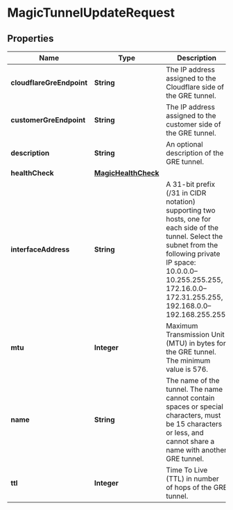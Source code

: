 

# MagicTunnelUpdateRequest


## Properties

| Name | Type | Description | Notes |
|------------ | ------------- | ------------- | -------------|
|**cloudflareGreEndpoint** | **String** | The IP address assigned to the Cloudflare side of the GRE tunnel. |  |
|**customerGreEndpoint** | **String** | The IP address assigned to the customer side of the GRE tunnel. |  |
|**description** | **String** | An optional description of the GRE tunnel. |  [optional] |
|**healthCheck** | [**MagicHealthCheck**](MagicHealthCheck.md) |  |  [optional] |
|**interfaceAddress** | **String** | A 31-bit prefix (/31 in CIDR notation) supporting two hosts, one for each side of the tunnel. Select the subnet from the following private IP space: 10.0.0.0–10.255.255.255, 172.16.0.0–172.31.255.255, 192.168.0.0–192.168.255.255. |  |
|**mtu** | **Integer** | Maximum Transmission Unit (MTU) in bytes for the GRE tunnel. The minimum value is 576. |  [optional] |
|**name** | **String** | The name of the tunnel. The name cannot contain spaces or special characters, must be 15 characters or less, and cannot share a name with another GRE tunnel. |  |
|**ttl** | **Integer** | Time To Live (TTL) in number of hops of the GRE tunnel. |  [optional] |



